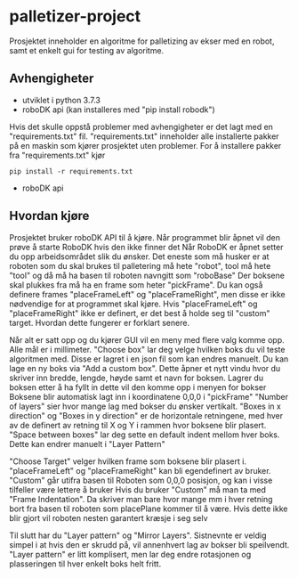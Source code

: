 # palletizer-project
Prosjektet inneholder en algoritme for palletizing av ekser med en robot, samt et enkelt gui for testing av algoritme.

## Avhengigheter
- utviklet i python 3.7.3
- roboDK api (kan installeres med "pip install robodk")

Hvis det skulle oppstå problemer med avhengigheter er det lagt med en "requirements.txt" fil.
"requirements.txt" inneholder alle installerte pakker på en maskin som kjører prosjektet uten problemer.
For å installere pakker fra "requirements.txt" kjør
```
pip install -r requirements.txt
```
- roboDK api

## Hvordan kjøre
Prosjektet bruker roboDK API til å kjøre. Når programmet blir åpnet vil den prøve å starte RoboDK hvis den ikke finner det
Når RoboDK er åpnet setter du opp arbeidsområdet slik du ønsker. Det eneste som må husker er at roboten som du skal brukes til palletering må hete "robot", tool må hete "tool" og då må ha basen til roboten navngitt som "roboBase"
Der boksene skal plukkes fra må ha en frame som heter "pickFrame". Du kan også definere frames "placeFrameLeft" og "placeFrameRight", men disse er ikke nødvendige for at programmet skal kjøre.
Hvis "placeFrameLeft" og "placeFrameRight" ikke er definert, er det best å holde seg til "custom" target. Hvordan dette fungerer er forklart senere.

Når alt er satt opp og du kjører GUI vil en meny med flere valg komme opp. Alle mål er i millimeter.
"Choose box" lar deg velge hvilken boks du vil teste algoritmen med. Disse er lagret i en json fil som kan endres manuelt.
Du kan lage en ny boks via "Add a custom box". Dette åpner et nytt vindu hvor du skriver inn bredde, lengde, høyde samt et navn for boksen. Lagrer du boksen etter å ha fyllt in dette vil den komme opp i menyen for bokser
Boksene blir automatisk lagt inn i koordinatene 0,0,0 i "pickFrame"
"Number of layers" sier hvor mange lag med bokser du ønsker vertikalt. "Boxes in x direction"  og "Boxes in y direction" er de horizontale retningene, med hver av de definert av retning til X og Y i rammen hvor boksene blir plasert.
"Space between boxes" lar deg sette en default indent mellom hver boks. Dette kan endrer manuelt i "Layer Pattern"

"Choose Target" velger hvilken frame som boksene blir plasert i. "placeFrameLeft" og "placeFrameRight" kan bli egendefinert av bruker. "Custom" går utifra basen til Roboten som 0,0,0 posisjon, og kan i visse tilfeller være lettere å bruker
Hvis du bruker "Custom" må man ta med "Frame Indentation". Da skriver man bare hvor mange mm i hver retning bort fra basen til roboten som placePlane kommer til å være. Hvis dette ikke blir gjort vil roboten nesten garantert kræsje i seg selv

Til slutt har du "Layer pattern" og "Mirror Layers". Sistnevnte er veldig simpel i at hvis den er skrudd på, vil annenhvert lag av bokser bli speilvendt.
"Layer pattern" er litt komplisert, men lar deg endre rotasjonen og plasseringen til hver enkelt boks helt fritt.
